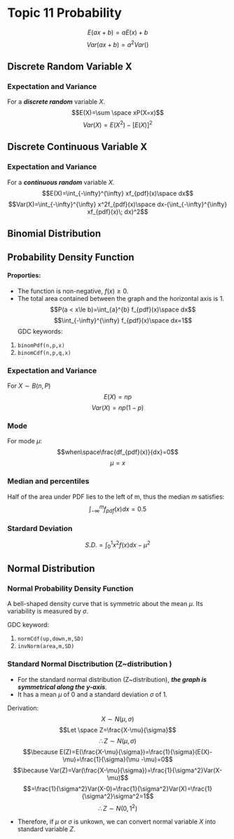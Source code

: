 # Topic 11 Probability

$$E(ax+b) = aE(x)+b$$
$$Var(ax+b)=a^2Var()$$

## Discrete Random Variable X

### Expectation and Variance
For a ***discrete random*** variable $X$.  
$$E(X)=\sum \space xP(X=x)$$
$$Var(X)=E(X^2)-[E(X)]^2$$

## Discrete Continuous Variable X

### Expectation and Variance
For a ***continuous random*** variable $X$.  
$$E(X)=\int_{-\infty}^{\infty} xf_{pdf}(x)\space dx$$
$$Var(X)=\int_{-\infty}^{\infty} x^2f_{pdf}(x)\space dx-(\int_{-\infty}^{\infty} xf_{pdf}(x)\; dx)^2$$

## Binomial Distribution
## Probability Density Function
#### Proporties:
* The function is non-negative, $f(x) \ge 0$.  
*  The total area contained between the graph and the horizontal axis is 1. 
$$P(a < x\le b)=\int_{a}^{b} f_{pdf}(x)\space dx$$
$$\int_{-\infty}^{\infty} f_{pdf}(x)\space dx=1$$
GDC keywords:
1. `binomPdf(n,p,x)`  
2. `binomCdf(n,p,q,x)`

### Expectation and Variance
For $X \sim B(n,P)$
$$E(X)=np$$
$$Var(X)=np(1-p)$$

### Mode 
For mode $\mu$:
$$when\space\frac{df_{pdf}(x)}{dx}=0$$
$$\mu =x$$

### Median and percentiles
Half of the area under PDF lies to the left of m, thus the median $m$ satisfies: 
$$\int_{-\infty}^{m}f_{pdf}(x)dx=0.5$$

### Stardard Deviation
$$S.D.=\int_{0}^{1}x^2f(x)dx-\mu^2$$


## Normal Distribution 
### Normal Probability Density Function 
A bell-shaped density curve that is symmetric about the mean $\mu$. Its variability is measured by $\sigma$.  

GDC keyword: 
1.  `normCdf(up,down,m,SD)`
2.  `invNorm(area,m,SD)`

### Standard Normal Disctribution (Z~distribution ) 
* For the standard normal distribution (Z~distribution), ***the graph is symmetrical along the y-axis***. 
* It has a mean $\mu$ of $0$ and a standard deviation $\sigma$ of 1.   

Derivation: 
$$X\sim N(\mu,\sigma)$$
$$Let \space Z=\frac{X-\mu}{\sigma}$$
$$\therefore Z\sim N(\mu,\sigma)$$
$$\because E(Z)=E(\frac{X-\mu}{\sigma})=\frac{1}{\sigma}(E(X)-\mu)=\frac{1}{\sigma}(\mu -\mu)=0$$
$$\because Var(Z)=Var(\frac{X-\mu}{\sigma})=\frac{1}{\sigma^2}Var(X-\mu)$$
$$=\frac{1}{\sigma^2}Var(X-0)=\frac{1}{\sigma^2}Var(X)=\frac{1}{\sigma^2}\sigma^2=1$$
$$\therefore Z\sim N(0,1^2)$$

* Therefore, if $\mu$ or $\sigma$ is unkown, we can convert normal variable $X$ into standard variable $Z$.  

